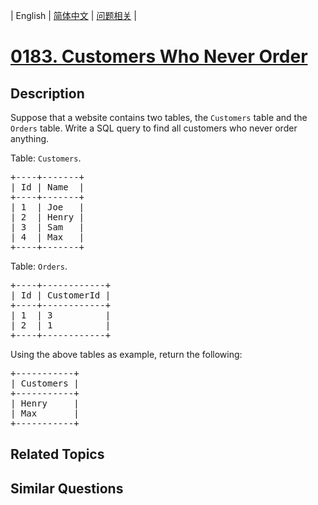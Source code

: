 
| English | [简体中文](README.md) | [问题相关](QUESTION.md) |
# [0183. Customers Who Never Order](https://leetcode-cn.com/problems/customers-who-never-order/)
## Description
<p>Suppose that a website contains two tables, the <code>Customers</code> table and the <code>Orders</code> table. Write a SQL query to find all customers who never order anything.</p>

<p>Table: <code>Customers</code>.</p>

<pre>
+----+-------+
| Id | Name  |
+----+-------+
| 1  | Joe   |
| 2  | Henry |
| 3  | Sam   |
| 4  | Max   |
+----+-------+
</pre>

<p>Table: <code>Orders</code>.</p>

<pre>
+----+------------+
| Id | CustomerId |
+----+------------+
| 1  | 3          |
| 2  | 1          |
+----+------------+
</pre>

<p>Using the above tables as example, return the following:</p>

<pre>
+-----------+
| Customers |
+-----------+
| Henry     |
| Max       |
+-----------+
</pre>

## Related Topics

## Similar Questions


